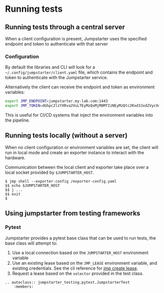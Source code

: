 # Running tests

## Running tests through a central server

When a client configuration is present, Jumpstarter uses the specified endpoint
and token to authenticate with that server

### Configuration

By default the libraries and CLI will look for a `~/.config/jumpstarter/client.yaml`
file, which contains the endpoint and token to authenticate with the Jumpstarter
service.

Alternatively the client can receive the endpoint and token as environment variables:

```bash
export JMP_ENDPOINT=jumpstarter.my-lab.com:1443
export JMP_TOKEN=dGhpc2lzYXRva2VuLTEyMzQxMjM0MTIzNEyMzQtc2Rxd3Jxd2VycXdlcnF3ZXJxd2VyLTEyMzQxMjM0MTIz
```

This is useful for CI/CD systems that inject the environment variables into the pipeline.

## Running tests locally (without a server)

When no client configuration or environment variables are set, the client will
run in local mode and create an exporter instance to interact with the hardware.

Communication between the local client and exporter take place over a local
socket provided by `$JUMPSTARTER_HOST`.

```
$ jmp shell --exporter-config /exporter-config.yaml
$$ echo $JUMPSTARTER_HOST
$$ j ...
$$ exit
$
```

## Using jumpstarter from testing frameworks

### Pytest

Jumpstarter provides a pytest base class that can be used to run tests,
the base class will attempt to:

1. Use a local connection based on the `JUMPSTARTER_HOST` environment variable
2. Use an existing lease based on the `JMP_LEASE` environment variable, and existing credentials.
   See the cli reference for [jmp create lease](../cli-reference/jmp.md#jmp-create-lease).
3. Request a lease based on the `selector` provided in the test class.

```{eval-rst}
.. autoclass:: jumpstarter_testing.pytest.JumpstarterTest
    :members:
```

